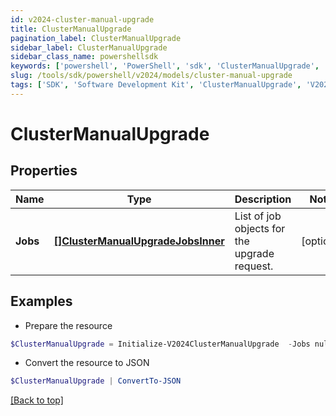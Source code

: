 ```yaml
---
id: v2024-cluster-manual-upgrade
title: ClusterManualUpgrade
pagination_label: ClusterManualUpgrade
sidebar_label: ClusterManualUpgrade
sidebar_class_name: powershellsdk
keywords: ['powershell', 'PowerShell', 'sdk', 'ClusterManualUpgrade', 'V2024ClusterManualUpgrade'] 
slug: /tools/sdk/powershell/v2024/models/cluster-manual-upgrade
tags: ['SDK', 'Software Development Kit', 'ClusterManualUpgrade', 'V2024ClusterManualUpgrade']
---
```



# ClusterManualUpgrade

## Properties

Name | Type | Description | Notes
------------ | ------------- | ------------- | -------------
**Jobs** | [**[]ClusterManualUpgradeJobsInner**](cluster-manual-upgrade-jobs-inner) | List of job objects for the upgrade request. | [optional] 

## Examples

- Prepare the resource
```powershell
$ClusterManualUpgrade = Initialize-V2024ClusterManualUpgrade  -Jobs null
```

- Convert the resource to JSON
```powershell
$ClusterManualUpgrade | ConvertTo-JSON
```


[[Back to top]](#) 

